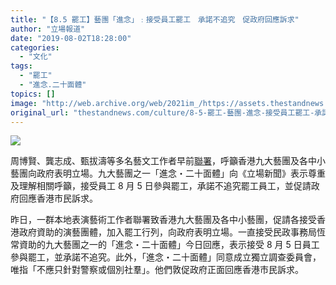 ```yaml
---
title: "【8.5 罷工】藝團「進念」﹕接受員工罷工　承諾不追究　促政府回應訴求"
author: "立場報道"
date: "2019-08-02T18:28:00"
categories:
  - "文化"
tags:
  - "罷工"
  - "進念.二十面體"
topics: []
image: "http://web.archive.org/web/2021im_/https://assets.thestandnews.com/media/photos/zuni-17_6uSUi.png"
original_url: "thestandnews.com/culture/8-5-罷工-藝團-進念-接受員工罷工-承諾不追究-促政府回應訴求"
---
```

![](http://web.archive.org/web/2021im_/https://assets.thestandnews.com/media/photos/zuni-17_6uSUi.png)

周博賢、龔志成、甄拔濤等多名藝文工作者早前[聯署](http://web.archive.org/web/20211229102408/https://lihkg.com/thread/1393606/page/1)，呼籲香港九大藝團及各中小藝團向政府表明立場。九大藝團之一「進念・二十面體」向《立場新聞》表示尊重及理解相關呼籲，接受員工 8 月 5 日參與罷工，承諾不追究罷工員工，並促請政府回應香港市民訴求。

昨日，一群本地表演藝術工作者聯署致香港九大藝團及各中小藝團，促請各接受香港政府資助的演藝團體，加入罷工行列，向政府表明立場。一直接受民政事務局恆常資助的九大藝團之一的「進念・二十面體」今日回應，表示接受 8 月 5 日員工參與罷工，並承諾不追究。此外，「進念・二十面體」同意成立獨立調查委員會，唯指「不應只針對警察或個別社羣」。他們敦促政府正面回應香港市民訴求。